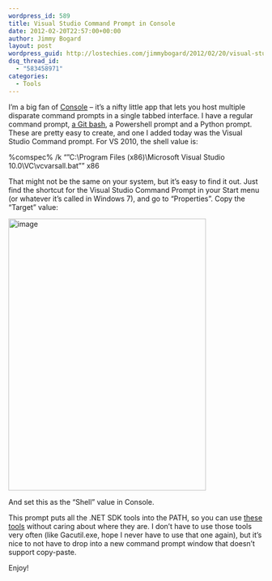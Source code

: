 ```yaml
---
wordpress_id: 589
title: Visual Studio Command Prompt in Console
date: 2012-02-20T22:57:00+00:00
author: Jimmy Bogard
layout: post
wordpress_guid: http://lostechies.com/jimmybogard/2012/02/20/visual-studio-command-prompt-in-console/
dsq_thread_id:
  - "583458971"
categories:
  - Tools
---
```

I’m a big fan of [Console](http://sourceforge.net/projects/console/) – it’s a nifty little app that lets you host multiple disparate command prompts in a single tabbed interface. I have a regular command prompt, [a Git bash](http://lostechies.com/jimmybogard/2010/04/05/integrating-the-git-bash-into-console/), a Powershell prompt and a Python prompt. These are pretty easy to create, and one I added today was the Visual Studio Command prompt. For VS 2010, the shell value is:

%comspec% /k &#8220;&#8221;C:\Program Files (x86)\Microsoft Visual Studio 10.0\VC\vcvarsall.bat&#8221;&#8221; x86

That might not be the same on your system, but it’s easy to find it out. Just find the shortcut for the Visual Studio Command Prompt in your Start menu (or whatever it’s called in Windows 7), and go to “Properties”. Copy the “Target” value:

[<img style="background-image: none; border-bottom: 0px; border-left: 0px; padding-left: 0px; padding-right: 0px; display: inline; border-top: 0px; border-right: 0px; padding-top: 0px" title="image" border="0" alt="image" src="http://lostechies.com/content/jimmybogard/uploads/2012/02/image_thumb4.png" width="390" height="537" />](http://lostechies.com/content/jimmybogard/uploads/2012/02/image4.png)

And set this as the “Shell” value in Console.

This prompt puts all the .NET SDK tools into the PATH, so you can use [these tools](http://msdn.microsoft.com/en-us/library/dd233110.aspx) without caring about where they are. I don’t have to use those tools very often (like Gacutil.exe, hope I never have to use that one again), but it’s nice to not have to drop into a new command prompt window that doesn’t support copy-paste.

Enjoy!